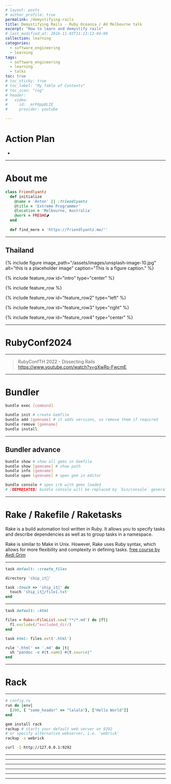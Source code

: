 ```yaml
---
# layout: posts
# author_profile: true
permalink: /demystifying-rails
title: Demystifying Rails - Ruby Oceania / AU Melbourne talk
excerpt: "How to learn and demystify rails"
# last_modified_at: 2016-11-03T11:13:12-04:00
collection: learning
categories:
  - software_engineering
  - learning
tags:
  - software_engineering
  - learning
  - talks
toc: true
# toc_sticky: true
# toc_label: "My Table of Contents"
# toc_icon: "cog"
# header:
#   video:
#     id: _mrF0pp8LIE
#     provider: youtube

---
```


# Action Plan

- 

---
# About me

```ruby
class Friendlyantz
  def initialize
    @name = 'Anton' || :friendlyantz
    @title = 'Extreme Programmer'
    @location = 'Melbourne, Australia'
    @work = FRESHO🌶️
  end
  
  def find_more = 'https://friendlyantz.me/''
```

---

## Thailand

{% include figure image_path="/assets/images/unsplash-image-10.jpg" alt="this is a placeholder image" caption="This is a figure caption." %}

<!-- {% include video id="XsxDH4HcOWA" provider="youtube" %} -->

{% include feature_row id="intro" type="center" %}

{% include feature_row %}

{% include feature_row id="feature_row2" type="left" %}

{% include feature_row id="feature_row3" type="right" %}

{% include feature_row id="feature_row4" type="center" %}

---
# RubyConf2024

---


> RubyConfTH 2022 - Dissecting Rails 
https://www.youtube.com/watch?v=gXwRs-FwcmE


---
# Bundler

```sh
bundle exec [command]

bundle init # create Gemfile
bundle add [gemname] # it adds versions, so remove them if required
bundle remove [gemname]
bundle install
```

---

## Bundler advance
```sh
bundle show # show all gems in Gemfile
bundle show [gemname] # show path
bundle info [gemname]
bundle open [gemname] # open gem in editor

bundle console # open irb with gems loaded
# [DEPRECATED] bundle console will be replaced by `bin/console` generated by `bundle gem <name>`
```

---

# Rake / Rakefile / Raketasks

Rake is a build automation tool written in Ruby. It allows you to specify tasks and describe dependencies as well as to group tasks in a namespace.

Rake is similar to Make in Unix. However, Rake uses Ruby syntax, which allows for more flexibility and complexity in defining tasks.
[free course by Avdi Grim](https://graceful.dev/courses/the-freebies/modules/rake-and-project-automation/topic/episode-129-rake/)


---

```ruby
task default: :create_files

directory 'ship_it🚢'

task :touch => 'ship_it🚢' do
  touch 'ship_it🚢/file1.txt'
end
```

---

```ruby
task default: :html

files = Rake::FileList.new('**/*.md') do |fl|
  fl.exclude(/^excluded_dir/)
end

task html: files.ext('.html')

rule '.html' => '.md' do |t|
  sh "pandoc -o #{t.name} #{t.source}"
end
```
---
# Rack
---

```ruby
# config.ru
run do |env|
  [200, { "some_header" => "lalala"}, ["Hello World"]]
end
```

```sh
gem install rack
rackup # starts your default web server on 9292
# or specify alternative webserver, i.e. 'webrick'
rackup -s webrick
```

```sh
curl -I http://127.0.0.1:9292
```

---

---

---

---

---
---